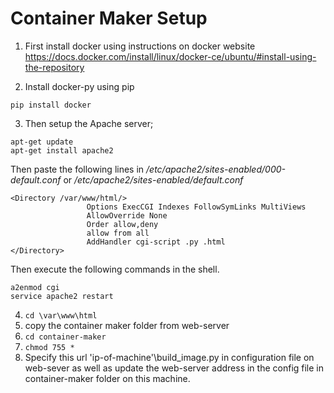 # Container Maker Setup

1. First install docker using instructions on docker website
https://docs.docker.com/install/linux/docker-ce/ubuntu/#install-using-the-repository

2. Install docker-py using pip
```
pip install docker
```
3. Then setup the Apache server;

```#install - cgi-bin 
apt-get update
apt-get install apache2
```

Then paste the following lines in */etc/apache2/sites-enabled/000-default.conf* or */etc/apache2/sites-enabled/default.conf*
```
<Directory /var/www/html/>
                 Options ExecCGI Indexes FollowSymLinks MultiViews
                 AllowOverride None
                 Order allow,deny
                 allow from all
                 AddHandler cgi-script .py .html
</Directory>
```

Then execute the following commands in the shell.

```
a2enmod cgi
service apache2 restart
```

4. ```cd \var\www\html```
5.  copy the container maker folder from web-server
5. ```cd container-maker```
6. ``` chmod 755 * ```
7. Specify this url 'ip-of-machine'\build_image.py in configuration file on web-sever as well as update the web-server address in the config file in container-maker folder on this machine.



